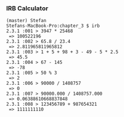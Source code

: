 ### IRB Calculator

    (master) Stefan
    Stefans-MacBook-Pro:chapter_3 $ irb
    2.3.1 :001 > 3947 * 25468
     => 100522196
    2.3.1 :002 > 65.8 / 23.4
     => 2.811965811965812
    2.3.1 :003 > 1 + 5 + 98 + 3 - 49 - 5 * 2.5
     => 45.5
    2.3.1 :004 > 67 - 145
     => -78
    2.3.1 :005 > 50 % 3
     => 2
    2.3.1 :006 > 90000 / 1408757
     => 0
    2.3.1 :007 > 90000.000 / 1408757.000
     => 0.06388610668837848
    2.3.1 :008 > 123456789 + 987654321
     => 1111111110

